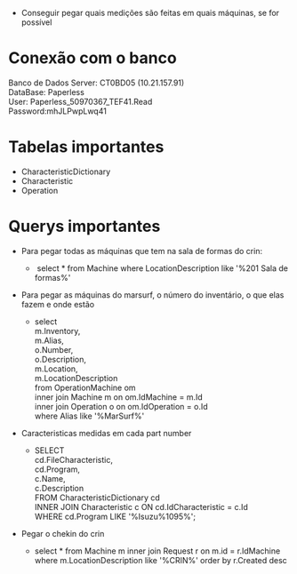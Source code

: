 
- Conseguir pegar quais medições são feitas em quais máquinas, se for possível

# Conexão com o banco

Banco de Dados Server: CT0BD05 (10.21.157.91)   
DataBase: Paperless   
User: Paperless_50970367_TEF41.Read   
Password:mhJLPwpLwq41

# Tabelas importantes

- CharacteristicDictionary
- Characteristic
- Operation


# Querys importantes

- Para pegar todas as máquinas que tem na sala de formas do crin: 
    -  select * from Machine where LocationDescription like '%201 Sala de formas%'

- Para pegar as máquinas do marsurf, o número do inventário, o que elas fazem e onde estão
    - select  
        m.Inventory,  
        m.Alias,  
        o.Number,  
        o.Description,  
        m.Location,  
        m.LocationDescription  
        from OperationMachine om  
        inner join Machine m on om.IdMachine = m.Id  
        inner join Operation o on om.IdOperation = o.Id  
        where Alias like '%MarSurf%'

- Caracteristicas medidas em cada part number
    - SELECT  
        cd.FileCharacteristic,  
        cd.Program,  
        c.Name,  
        c.Description  
        FROM CharacteristicDictionary cd  
        INNER JOIN Characteristic c ON cd.IdCharacteristic = c.Id  
        WHERE cd.Program LIKE '%Isuzu%1095%';



- Pegar o chekin do crin
	- select
		*
		from Machine m
		inner join Request r on m.id = r.IdMachine
		where m.LocationDescription like '%CRIN%'
		order by r.Created desc

